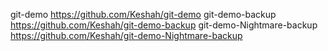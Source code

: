 git-demo https://github.com/Keshah/git-demo
git-demo-backup https://github.com/Keshah/git-demo-backup 
git-demo-Nightmare-backup https://github.com/Keshah/git-demo-Nightmare-backup

